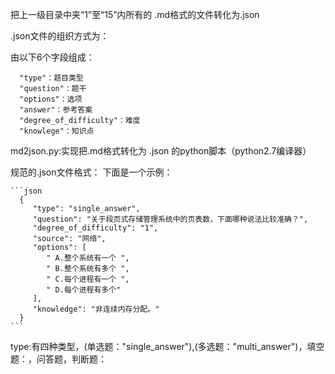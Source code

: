 把上一级目录中夹“1”至“15”内所有的 .md格式的文件转化为.json

.json文件的组织方式为：

   由以下6个字段组成：

      "type"：题目类型
      "question"：题干
      "options"：选项
      "answer"：参考答案
      "degree_of_difficulty"：难度
      "knowlege"：知识点
      
md2json.py:实现把.md格式转化为 .json  的python脚本（python2.7编译器）

规范的.json文件格式：
    下面是一个示例：
    
    ```json
      {
         "type": "single_answer",
         "question": "关于段页式存储管理系统中的页表数，下面哪种说法比较准确？",
         "degree_of_difficulty": "1",
         "source": "网络", 
         "options": [
            " A.整个系统有一个 ",
            " B.整个系统有多个 ",
            " C.每个进程有一个 ",
            " D.每个进程有多个"
         ],
         "knowledge": "非连续内存分配。"
      }
    ```
   type:有四种类型，(单选题："single_answer"),(多选题："multi_answer")，填空题：，问答题，判断题：
